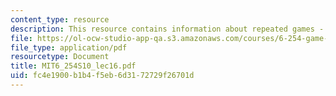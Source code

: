 ```yaml
---
content_type: resource
description: This resource contains information about repeated games - II.
file: https://ol-ocw-studio-app-qa.s3.amazonaws.com/courses/6-254-game-theory-with-engineering-applications-spring-2010/fc4e1900b1b4f5eb6d3172729f26701d_MIT6_254S10_lec16.pdf
file_type: application/pdf
resourcetype: Document
title: MIT6_254S10_lec16.pdf
uid: fc4e1900-b1b4-f5eb-6d31-72729f26701d
---
```

